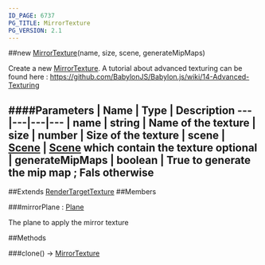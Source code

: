 ```yaml
---
ID_PAGE: 6737
PG_TITLE: MirrorTexture
PG_VERSION: 2.1
---
```

##new [MirrorTexture](page.php?p=6737)(name, size, scene, generateMipMaps)



Create a new [MirrorTexture](page.php?p=6737).
A tutorial about advanced texturing can be found here : https://github.com/BabylonJS/Babylon.js/wiki/14-Advanced-Texturing




####Parameters
 | Name | Type | Description
---|---|---|---
 | name | string | Name of the texture
 | size | number | Size of the texture
 | scene | [Scene](page.php?p=6662) | [Scene](page.php?p=6662) which contain the texture
optional | generateMipMaps | boolean | True to generate the mip map ; Fals otherwise
---

##Extends [RenderTargetTexture](page.php?p=6736)
##Members

###mirrorPlane : [Plane](page.php?p=6755)




The plane to apply the mirror texture











##Methods

###clone() &rarr; [MirrorTexture](page.php?p=6737)

